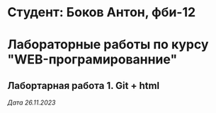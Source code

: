 # Студент: Боков Антон, фби-12

# Лабораторные работы по курсу "WEB-програмированние"

## Лабортарная работа 1. Git + html

*Дата 26.11.2023*
